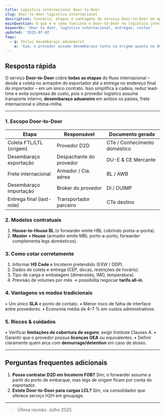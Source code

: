 ```yaml
---
title: Logística internacional Door-to-Door
slug: door-to-door-logistica-internacional
description: Conceito, etapas e vantagens do serviço Door-to-Door em operações de comércio exterior.
mainQuestion: O que é e como funciona o Door-to-Door na logística internacional?
keywords: 'door to door, logística internacional, entregas, custos'
updated: '2025-07-02'
faqs:
  - q: Inclui desembaraço aduaneiro?
    a: 'Sim, o provedor assume desembaraço tanto na origem quanto no destino.'
---
```


## Resposta rápida

O serviço **Door-to-Door** cobre **todas as etapas** do fluxo internacional – desde a coleta no armazém do exportador até a entrega no endereço final do importador – em um único contrato. Isso simplifica a cadeia, reduz lead-time e evita surpresas de custo, pois o provedor logístico assume transporte interno, **desembaraço aduaneiro** em ambos os países, frete internacional e última-milha.

---

### 1. Escopo Door-to-Door

| Etapa                     | Responsável             | Documento gerado             |
| ------------------------- | ----------------------- | ---------------------------- |
| Coleta FTL/LTL (origem)   | Provedor D2D            | CTe / Conhecimento doméstico |
| Desembaraço exportação    | Despachante do provedor | DU-E & CE Mercante           |
| Frete internacional       | Armador / Cia. aérea    | BL / AWB                     |
| Desembaraço importação    | Broker do provedor      | DI / DUIMP                   |
| Entrega final (last-mile) | Transportador parceiro  | CTe destino                  |

### 2. Modelos contratuais

1. **House-to-House BL** (o forwarder emite HBL cobrindo ponta-a-ponta).
2. **Master + House** (armador emite MBL porto-a-porto; forwarder complementa legs domésticos).

### 3. Como cotar corretamente

1. Informar **HS Code** e Incoterm pretendido (EXW / DDP).
2. Dados de coleta e entrega (CEP, docas, restrições de horário).
3. Tipo de carga e embalagem (dimensões, IMO, temperatura).
4. Previsão de volumes por mês → possibilita negociar **tarifa all-in**.

### 4. Vantagens vs modos tradicionais

• Um único **SLA** e ponto de contato.
• Menor risco de falha de interface entre provedores.
• Economia média de 4–7 % em custos administrativos.

### 5. Riscos & cuidados

• Verificar **limitações de cobertura de seguro**; exigir Institute Clauses A.
• Garantir que o provedor possua **licenças OEA** ou equivalentes.
• Definir claramente quem arca com **demurrage/detention** em caso de atraso.

---

## Perguntas frequentes adicionais

1. **Posso contratar D2D em Incoterm FOB?** Sim; o forwarder assume a partir do porto de embarque, mas legs de origem ficam por conta do exportador.
2. **Existe Door-to-Door para cargas LCL?** Sim, via consolidador que oferece serviço H2H em groupage.

---

> Última revisão: Julho 2025.
